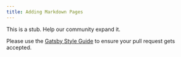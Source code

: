 ```yaml
---
title: Adding Markdown Pages
---
```


This is a stub. Help our community expand it.

Please use the [Gatsby Style Guide](https://www.gatsbyjs.org/docs/gatsby-style-guide/#where-to-get-help) to ensure your pull request gets accepted.
